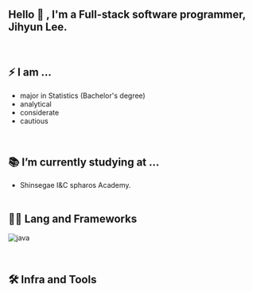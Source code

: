 ## Hello 👋 , I'm  a Full-stack software programmer, Jihyun Lee. 
<br>

## ⚡ I am ...
- major in Statistics (Bachelor's degree)
- analytical
- considerate
- cautious
<br>

## 📚 I’m currently studying at ...
- Shinsegae I&C spharos Academy.
<br><br>

## 🧑‍💻 Lang and Frameworks
![java](https://camo.githubusercontent.com/17c0b29aa1db55dcb3ae3595913d66e4d0daf144d69984c8218c282b9102bc27/68747470733a2f2f696d672e736869656c64732e696f2f62616467652f6a6176612d3433373239312e7376673f267374796c653d666f722d7468652d6261646765266c6f676f3d6f70656e6a646b266c6f676f436f6c6f723d7768697465)

<br>

## 🛠️ Infra and Tools


<!--
**ImaginCreature/ImaginCreature** is a ✨ _special_ ✨ repository because its `README.md` (this file) appears on your GitHub profile.

Here are some ideas to get you started:

- 🔭 I’m currently working on ...
- 🌱 I’m currently learning ...
- 👯 I’m looking to collaborate on ...
- 🤔 I’m looking for help with ...
- 💬 Ask me about ...
- 📫 How to reach me: ...
- 😄 Pronouns: ...
- ⚡ Fun fact: ...
-->
